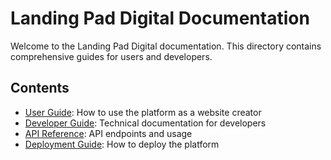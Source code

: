 # Landing Pad Digital Documentation

Welcome to the Landing Pad Digital documentation. This directory contains comprehensive guides for users and developers.

## Contents

- [User Guide](user-guide.md): How to use the platform as a website creator
- [Developer Guide](developer-guide.md): Technical documentation for developers
- [API Reference](api-reference.md): API endpoints and usage
- [Deployment Guide](deployment-guide.md): How to deploy the platform